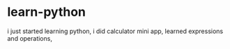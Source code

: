 # learn-python
i just started learning python,
i did calculator mini app,
learned expressions and operations,
